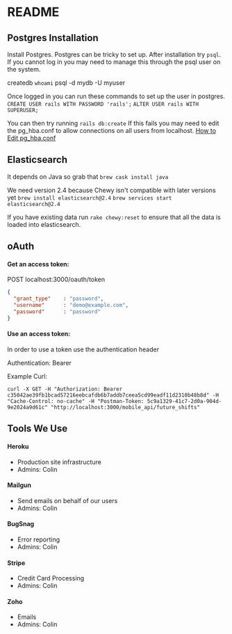 # README


## Postgres Installation

Install Postgres. Postgres can be tricky to set up. After installation try
`psql`. If you cannot log in you may need to manage this through the psql user
on the system.

createdb `whoami`
psql -d mydb -U myuser

Once logged in you can run these commands to set up the user in postgres.
`CREATE USER rails WITH PASSWORD 'rails';`
`ALTER USER rails WITH SUPERUSER;`

You can then try running `rails db:create` If this fails you may need to edit 
the pg_hba.conf to allow connections on all users from localhost.
[How to Edit pg_hba.conf](https://www.postgresql.org/docs/9.1/static/auth-pg-hba-conf.html)

## Elasticsearch

It depends on Java so grab that
`brew cask install java`

We need version 2.4 because Chewy isn't compatible with later versions yet
`brew install elasticsearch@2.4`
`brew services start elasticsearch@2.4`

If you have existing data run `rake chewy:reset` to ensure that all the data is
loaded into elasticsearch.


## oAuth

#### Get an access token:

POST localhost:3000/oauth/token

```json
{
  "grant_type"    : "password",
  "username"      : "demo@example.com",
  "password"      : "password"
}
```

#### Use an access token:

In order to use a token use the authentication header

Authentication: Bearer <TokenGoeshere>

Example Curl:
```
curl -X GET -H "Authorization: Bearer c35042ae39fb1bcad57216eebcafdb6b7addb7ceea5cd99eadf11d2310b48b8d" -H "Cache-Control: no-cache" -H "Postman-Token: 5c9a1329-41c7-2d0a-904d-9e2024a9d61c" "http://localhost:3000/mobile_api/future_shifts"
```


## Tools We Use

#### Heroku

- Production site infrastructure
- Admins: Colin

#### Mailgun

- Send emails on behalf of our users
- Admins: Colin

#### BugSnag

- Error reporting
- Admins: Colin

#### Stripe

- Credit Card Processing
- Admins: Colin

#### Zoho

- Emails
- Admins: Colin
